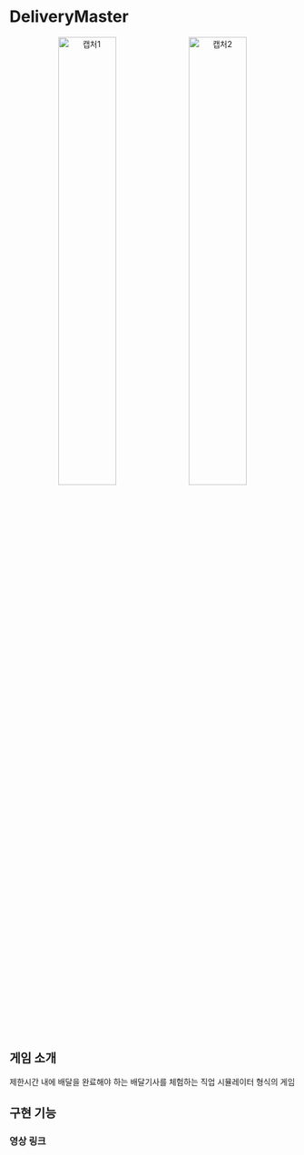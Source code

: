 # DeliveryMaster

<p align="center">
  <img src="https://github.com/user-attachments/assets/3f7fb459-8f75-47a8-8523-b6414c37a600" alt="캡처1" width="45%" />
  <img src="https://github.com/user-attachments/assets/c7b5d26f-4fe9-49d6-9078-4292e83390a2" alt="캡처2" width="45%" />
</p>

## 게임 소개
제한시간 내에 배달을 완료해야 하는 배달기사를 체험하는 직업 시뮬레이터 형식의 게임

## 구현 기능

### 영상 링크
